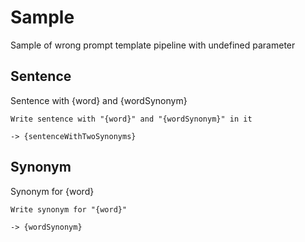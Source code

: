 # Sample

Sample of wrong prompt template pipeline with undefined parameter

## Sentence

Sentence with {word} and {wordSynonym}

```prompt
Write sentence with "{word}" and "{wordSynonym}" in it
```

`-> {sentenceWithTwoSynonyms}`

## Synonym

Synonym for {word}

```prompt
Write synonym for "{word}"
```

`-> {wordSynonym}`

